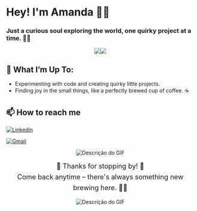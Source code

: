 # Hey! I'm Amanda 👋✨

### Just a curious soul exploring the world, one quirky project at a time. 👩‍💻

<div style="display: flex; justify-content: center;">
  <img src="https://github-readme-stats.vercel.app/api?username=Amandabezsiv&show_icons=true&theme=radical&hide_rank=true" />
  <img src="https://github-readme-stats.vercel.app/api/top-langs/?username=Amandabezsiv&layout=compact" />
</div>

## 💬 What I’m Up To:
- Experimenting with code and creating quirky little projects.
- Finding joy in the small things, like a perfectly brewed cup of coffee. ☕

##  📫 How to reach me

 
[![Linkedin](https://img.shields.io/badge/LinkedIn-0077B5?style=for-the-badge&logo=linkedin&logoColor=white)](https://www.linkedin.com/in/amandabezsilv/) 


[![Gmail](https://img.shields.io/badge/Gmail-D14836?style=for-the-badge&logo=gmail&logoColor=white)](mailto:amandabezsilv@gmail.com)



<div align="center">

![Descrição do GIF](https://media.giphy.com/media/tgNpIoE3IluB0bpEYl/giphy.gif?cid=ecf05e47wvg2osbo314hkr4dc6utp3jlxy5tfemtmfis585b&ep=v1_gifs_search&rid=giphy.gif&ct=g)


</div>

<div align="center" style="font-size: 18px; line-height: 1.6;">
  🌟 Thanks for stopping by! 🌟<br>
  Come back anytime – there's always something new brewing here. 🧙‍♀️
</div>

<div align="center">

![Descrição do GIF](https://i.giphy.com/media/v1.Y2lkPTc5MGI3NjExYjI0a3RjYjg0azBnbWgzeDh5OGllaWV1cWU0OXJnZjdieHl6Z2ZnMCZlcD12MV9pbnRlcm5hbF9naWZfYnlfaWQmY3Q9Zw/rVFxpI3CIO8O8UycBK/giphy.gif)

</div>
